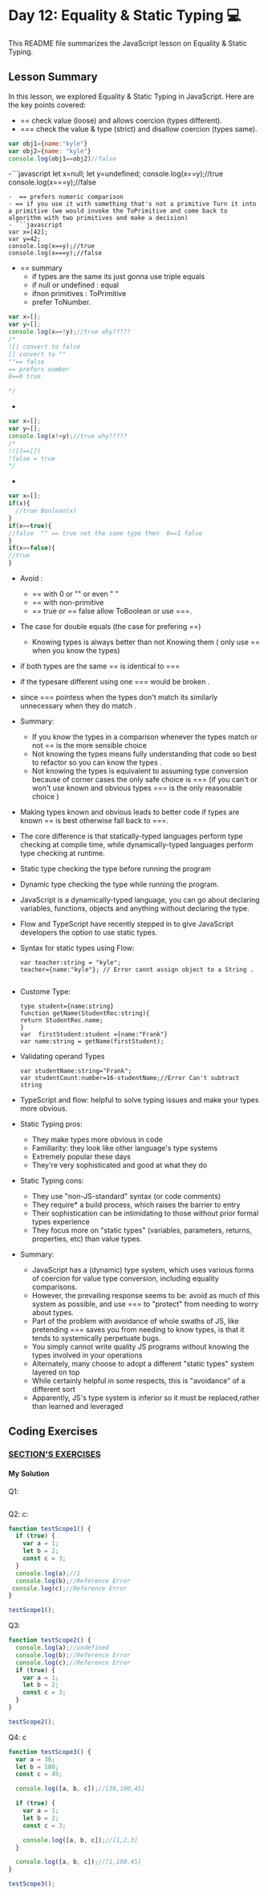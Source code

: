 
# Day 12: Equality & Static Typing 💻 

This README file summarizes the JavaScript lesson on Equality & Static Typing.

## Lesson Summary

In this lesson, we explored Equality & Static Typing  in JavaScript. Here are the key points covered:
- == check value (loose) and allows coercion (types different).
- === check the value & type (strict) and  disallow coercion (types same). 
```javascript
var obj1={name:"kyle"}
var obj2={name: "kyle"}
console.log(obj1==obj2)//false
```
-```javascript
let x=null;
let y=undefined;
console.log(x==y);//true
console.log(x===y);//false
```
-  == prefers numeric comparison
- == if you use it with something that's not a primitive Turn it into a primitive (we would invoke the ToPrimitive and come back to algorithm with two primitives and make a decision)
- ```javascript
var x=[42];
var y=42;
console.log(x==y);//true
console.log(x===y);//false 
```
- == summary
   - if types are the same its just gonna use triple equals
   - if null or undefined : equal
   - ifnon primitives : ToPrimitive
   - prefer ToNumber.

```javascript
var x=[];
var y=[];
console.log(x==!y);//true why?????
/*
![] convert to false
[] convert to ""
""== false
== prefers number
0==0 true 

*/

```
-
``` javascript
var x=[];
var y=[];
console.log(x!=y);//true why?????
/*
!([]==[]) 
!false = true 
*/
```
-
```javascript
var x=[];
if(x){
  //true Boolean(x)
}
if(x==true){
//false  "" == true not the same type then  0==1 false
}
if(x==false){
//true
}

```
- Avoid :
   - == with 0 or "" or even "  "
   - == with non-primitive
   - == true or == false allow ToBoolean or use ===.
- The case for double equals (the case for prefering ==)
   - Knowing types is always better than not Knowing them ( only use == when you know the types)
- if both types are the same == is identical to ===
- if the typesare different using one === would be broken .
- since === pointess when the types don't match its similarly unnecessary when they do match .
- Summary:
   - If you know the types in a comparison whenever the types match or not == is the more sensible choice
   - Not knowing the types means fully understanding that code so best to refactor so you can know the types .
   - Not knowing the types is equivalent to assuming type conversion because of corner cases the only safe choice is === (if you can't or won't use known and obvious types === is the only reasonable choice )
- Making types known and obvious leads to better code if types are known == is best otherwise fall back to ===.
- The core difference is that statically-typed languages perform type checking at compile time, while dynamically-typed languages perform type checking at runtime.
- Static type  checking  the type before running the program
- Dynamic type checking the type while running the program.
-  JavaScript is a dynamically-typed language, you can go about declaring variables, functions, objects and anything without declaring the type.
-   Flow and TypeScript have recently stepped in to give JavaScript developers the option to use static types.
-    Syntax for static types using Flow:
  
     ```
     var teacher:string = "kyle";
     teacher={name:"kyle"}; // Error cannt assign object to a String .
       
     ```
- Custome Type:
  
  ```
  type student={name:string}
  function getName(StudentRec:string){
  return StudentRec.name;
  }
  var  firstStudent:student ={name:"Frank"}
  var name:string = getName(firstStudent);
  ```
- Validating operand Types
  
  ```
  var studentName:string="Frank";
  var studentCount:number=16-studentName;//Error Can't subtract string 
  ```
- TypeScript and flow: helpful to solve typing issues and make your types more obvious.
- Static Typing pros:
   - They make types more obvious in code
   - Familiarity: they look like other language's type systems
   - Extremely popular these days
   - They're very sophisticated and good at what they do
- Static Typing cons:
   - They use "non-JS-standard" syntax (or code comments)
   - They require* a build process, which raises the barrier to entry
   - Their sophistication can be intimidating to those without prior formal types experience
   - They focus more on "static types" (variables, parameters, returns, properties, etc) than value types.
- Summary:
   - JavaScript has a (dynamic) type system, which uses various forms of coercion for value type conversion, including equality comparisons.
   - However, the prevailing response seems to be: avoid as much of this system as possible, and use === to "protect" from needing to worry about types.
   - Part of the problem with avoidance of whole swaths of JS, like pretending === saves you from needing to know types, is that it tends to systemically perpetuate bugs.
   - You simply cannot write quality JS programs without knowing the types involved in your operations
   - Alternately, many choose to adopt a different "static types" system layered on top
   - While certainly helpful in some respects, this is "avoidance" of a different sort
   - Apparently, JS's type system is inferior so it must be replaced,rather than learned and leveraged


     

## Coding Exercises

### [SECTION'S EXERCISES](https://github.com/orjwan-alrajaby/gsg-QA-Nablus-training-2023/blob/main/learning-sprint-1/week3%20-%20deep-javascript-foundations-v3/day%202/tasks.md)

#### My Solution
Q1:
``` javascript

```
Q2: c:
```javascript
function testScope1() {
  if (true) {
    var a = 1;
    let b = 2;
    const c = 3;
  }
  console.log(a);//1
  console.log(b);//Reference Error
 console.log(c);//Reference Error 
}

testScope1();
```
Q3:
```javascript
function testScope2() {
  console.log(a);//undefined
  console.log(b);//Reference Error 
  console.log(c);//Reference Error 
  if (true) {
    var a = 1;
    let b = 2;
    const c = 3;
  }
}

testScope2();

```

Q4: c
``` javascript
function testScope3() {
  var a = 36;
  let b = 100;
  const c = 45;

  console.log([a, b, c]);//[36,100,45]

  if (true) {
    var a = 1;
    let b = 2;
    const c = 3;

    console.log([a, b, c]);//[1,2,3]
  }

  console.log([a, b, c]);//[1,100,45]
}

testScope3();
```
